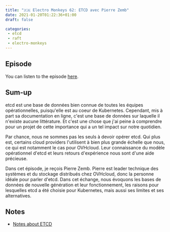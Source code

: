 ```yaml
---
title: "🇫🇷 Electro Monkeys 62: ETCD avec Pierre Zemb"
date: 2021-01-20T01:22:36+01:00
draft: false

categories:
 - etcd
 - raft 
 - electro-monkeys 
---
```


## Episode 

You can listen to the episode [here](https://podcast.electro-monkeys.fr/926791/6564823). 

## Sum-up 

etcd est une base de données bien connue de toutes les équipes opérationnelles, puisqu'elle est au coeur de Kubernetes. Cependant, mis à part sa documentation en ligne, c'est une base de données sur laquelle il n'existe aucune littérature. Et c'est une chose que j'ai peine à comprendre pour un projet de cette importance qui a un tel impact sur notre quotidien.

Par chance, nous ne sommes pas les seuls à devoir opérer etcd. Qui plus est, certains cloud providers l'utilisent à bien plus grande échelle que nous, ce qui est notamment le cas pour OVHcloud. Leur connaissance du modèle opérationnel d'etcd et leurs retours d'expérience nous sont d'une aide précieuse.

Dans cet épisode, je reçois Pierre Zemb. Pierre est leader technique des systèmes et du stockage distribués chez OVHcloud, donc la personne idéale pour parler d'etcd. Dans cet échange, nous évoquons les bases de données de nouvelle génération et leur fonctionnement, les raisons pour lesquelles etcd a été choisie pour Kubernetes, mais aussi ses limites et ses alternatives.

## Notes

* [Notes about ETCD](/posts/notes-about-etcd/)